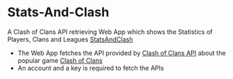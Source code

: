 # Stats-And-Clash
A Clash of Clans API retrieving Web App which shows the Statistics of Players, Clans and Leagues
[StatsAndClash](http://statsandclash.cf/)

* The Web App fetches the API provided by [Clash of Clans API](https://developer.clashofclans.com) about the popular game [Clash of Clans](https://clashofclans.com/)
* An account and a key is required to fetch the APIs
